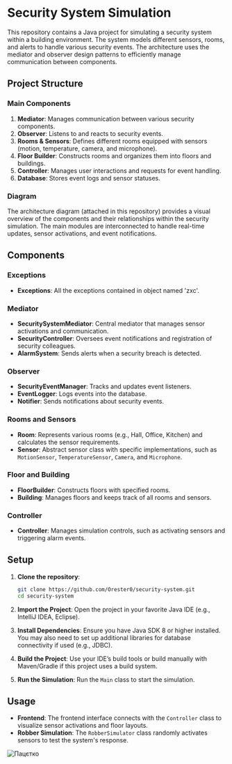 

# Security System Simulation

This repository contains a Java project for simulating a security system within a building environment. 
The system models different sensors, rooms, and alerts to handle various security events. 
The architecture uses the mediator and observer design patterns to efficiently manage communication between components.

## Project Structure

### Main Components
1. **Mediator**: Manages communication between various security components.
2. **Observer**: Listens to and reacts to security events.
3. **Rooms & Sensors**: Defines different rooms equipped with sensors (motion, temperature, camera, and microphone).
4. **Floor Builder**: Constructs rooms and organizes them into floors and buildings.
5. **Controller**: Manages user interactions and requests for event handling.
6. **Database**: Stores event logs and sensor statuses.

### Diagram
The architecture diagram (attached in this repository) provides a visual overview of the components and their relationships within the security simulation. The main modules are interconnected to handle real-time updates, sensor activations, and event notifications.

## Components

### Exceptions
- **Exceptions**: All the exceptions contained in object named 'zxc'.

### Mediator
- **SecuritySystemMediator**: Central mediator that manages sensor activations and communication.
- **SecurityController**: Oversees event notifications and registration of security colleagues.
- **AlarmSystem**: Sends alerts when a security breach is detected.

### Observer
- **SecurityEventManager**: Tracks and updates event listeners.
- **EventLogger**: Logs events into the database.
- **Notifier**: Sends notifications about security events.

### Rooms and Sensors
- **Room**: Represents various rooms (e.g., Hall, Office, Kitchen) and calculates the sensor requirements.
- **Sensor**: Abstract sensor class with specific implementations, such as `MotionSensor`, `TemperatureSensor`, `Camera`, and `Microphone`.

### Floor and Building
- **FloorBuilder**: Constructs floors with specified rooms.
- **Building**: Manages floors and keeps track of all rooms and sensors.

### Controller
- **Controller**: Manages simulation controls, such as activating sensors and triggering alarm events.

## Setup

1. **Clone the repository**:
    ```bash
    git clone https://github.com/Orester0/security-system.git
    cd security-system
    ```

2. **Import the Project**:
   Open the project in your favorite Java IDE (e.g., IntelliJ IDEA, Eclipse).

3. **Install Dependencies**:
   Ensure you have Java SDK 8 or higher installed. You may also need to set up additional libraries for database connectivity if used (e.g., JDBC).

4. **Build the Project**:
   Use your IDE’s build tools or build manually with Maven/Gradle if this project uses a build system.

5. **Run the Simulation**:
   Run the `Main` class to start the simulation.

## Usage

- **Frontend**: The frontend interface connects with the `Controller` class to visualize sensor activations and floor layouts.
- **Robber Simulation**: The `RobberSimulator` class randomly activates sensors to test the system's response.


![Пацєтко](https://static26.tgcnt.ru/posts/_0/03/03c49d854573fcb43320964f39b7e047.jpg)
